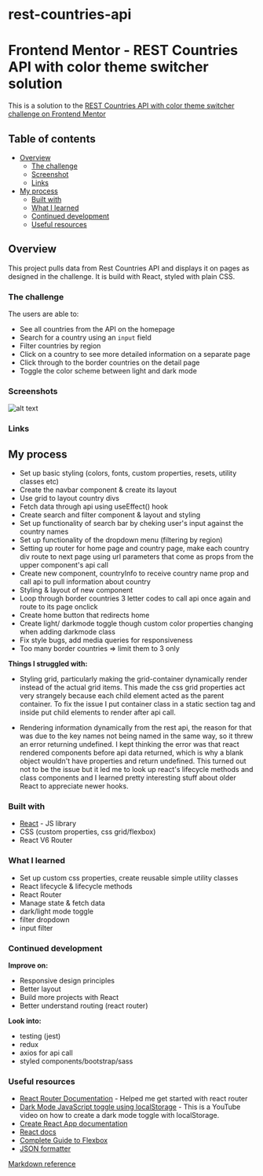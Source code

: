 # rest-countries-api

# Frontend Mentor - REST Countries API with color theme switcher solution

This is a solution to the [REST Countries API with color theme switcher challenge on Frontend Mentor](https://www.frontendmentor.io/challenges/rest-countries-api-with-color-theme-switcher-5cacc469fec04111f7b848ca)

## Table of contents

- [Overview](#overview)
  - [The challenge](#the-challenge)
  - [Screenshot](#screenshot)
  - [Links](#links)
- [My process](#my-process)
  - [Built with](#built-with)
  - [What I learned](#what-i-learned)
  - [Continued development](#continued-development)
  - [Useful resources](#useful-resources)

## Overview

This project pulls data from Rest Countries API and displays it on pages as designed in the challenge. It is build with React, styled with plain CSS.

### The challenge

The users are able to:

- See all countries from the API on the homepage
- Search for a country using an `input` field
- Filter countries by region
- Click on a country to see more detailed information on a separate page
- Click through to the border countries on the detail page
- Toggle the color scheme between light and dark mode

### Screenshots

![alt text](image.jpg)

### Links



## My process

- Set up basic styling (colors, fonts, custom properties, resets, utility classes etc)
- Create the navbar component & create its layout
- Use grid to layout country divs
- Fetch data through api using useEffect() hook
- Create search and filter component & layout and styling
- Set up functionality of search bar by cheking user's input against the country names
- Set up functionality of the dropdown menu (filtering by region)
- Setting up router for home page and country page, make each country div route to next page using url parameters that come as props from the upper component's api call
- Create new component, countryInfo to receive country name prop and call api to pull information about country
- Styling & layout of new component
- Loop through border countries 3 letter codes to call api once again and route to its page onclick
- Create home button that redirects home
- Create light/ darkmode toggle though custom color properties changing when adding darkmode class
- Fix style bugs, add media queries for responsiveness
- Too many border countries => limit them to 3 only

**Things I struggled with:**

- Styling grid, particularly making the grid-container dynamically render instead of the actual grid items. This made the css grid properties act very strangely because each child element acted as the parent container. To fix the issue I put container class in a static section tag and inside put child elements to render after api call.

- Rendering information dynamically from the rest api, the reason for that was due to the key names not being named in the same way, so it threw an error returning undefined. I kept thinking the error was that react rendered components before api data returned, which is why a blank object wouldn't have properties and return undefined. This turned out not to be the issue but it led me to look up react's lifecycle methods and class components and I learned pretty interesting stuff about older React to appreciate newer hooks.

### Built with

- [React](https://reactjs.org/) - JS library
- CSS (custom properties, css grid/flexbox)
- React V6 Router

### What I learned

- Set up custom css properties, create reusable simple utility classes
- React lifecycle & lifecycle methods
- React Router
- Manage state & fetch data
- dark/light mode toggle
- filter dropdown
- input filter

### Continued development

**Improve on:**

- Responsive design principles
- Better layout
- Build more projects with React
- Better understand routing (react router)

**Look into:**

- testing (jest)
- redux
- axios for api call
- styled components/bootstrap/sass

### Useful resources

- [React Router Documentation](https://reactrouter.com/docs/en/v6/getting-started/overview) - Helped me get started with react router
- [Dark Mode JavaScript toggle using localStorage](https://youtu.be/wodWDIdV9BY) - This is a YouTube video on how to create a dark mode toggle with localStorage.
- [Create React App documentation](https://create-react-app.dev/docs/deployment/#github-pages)
- [React docs](https://reactjs.org/docs/getting-started.html)
- [Complete Guide to Flexbox](https://css-tricks.com/snippets/css/a-guide-to-flexbox/#aa-background)
- [JSON formatter](https://jsonformatter.org/json-pretty-print)

[Markdown reference](https://www.markdownguide.org/cheat-sheet/#extended-syntax)
